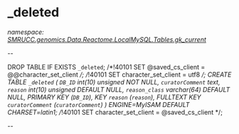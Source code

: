 ﻿# _deleted
_namespace: [SMRUCC.genomics.Data.Reactome.LocalMySQL.Tables.gk_current](./index.md)_

--
 
 DROP TABLE IF EXISTS `_deleted`;
 /*!40101 SET @saved_cs_client = @@character_set_client */;
 /*!40101 SET character_set_client = utf8 */;
 CREATE TABLE `_deleted` (
 `DB_ID` int(10) unsigned NOT NULL,
 `curatorComment` text,
 `reason` int(10) unsigned DEFAULT NULL,
 `reason_class` varchar(64) DEFAULT NULL,
 PRIMARY KEY (`DB_ID`),
 KEY `reason` (`reason`),
 FULLTEXT KEY `curatorComment` (`curatorComment`)
 ) ENGINE=MyISAM DEFAULT CHARSET=latin1;
 /*!40101 SET character_set_client = @saved_cs_client */;
 
 --




